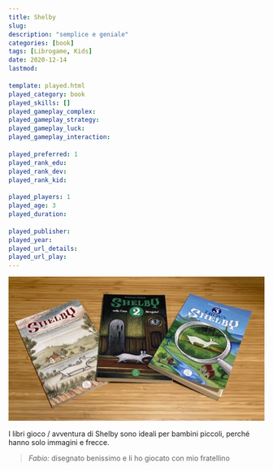 ```yaml
---
title: Shelby
slug: 
description: "semplice e geniale"
categories: [book]
tags: [Librogame, Kids]
date: 2020-12-14
lastmod: 

template: played.html
played_category: book
played_skills: []
played_gameplay_complex: 
played_gameplay_strategy: 
played_gameplay_luck: 
played_gameplay_interaction: 

played_preferred: 1
played_rank_edu: 
played_rank_dev: 
played_rank_kid: 

played_players: 1
played_age: 3
played_duration: 

played_publisher: 
played_year: 
played_url_details: 
played_url_play: 
---
```


![](img/libro_shelby.webp)

I libri gioco / avventura di Shelby sono ideali per bambini piccoli, perché hanno solo immagini e frecce.

> *Fabio:*
> disegnato benissimo e li ho giocato con mio fratellino
